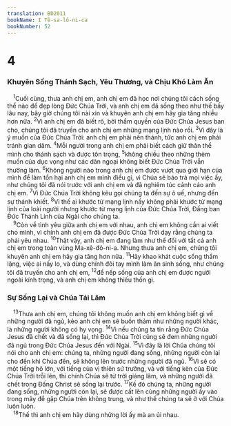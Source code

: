 ```yaml
---
translation: BD2011
bookName: I Tê-sa-lô-ni-ca 
bookNumber: 52
---
```


<div class="title"><h1>4</h1><h3>Khuyên Sống Thánh Sạch, Yêu Thương, và Chịu Khó Làm Ăn</h3></div>
<span class="verse 1te_4_1"> <sup>1</sup>Cuối cùng, thưa anh chị em, anh chị em đã học nơi chúng tôi cách sống thể nào để đẹp lòng Ðức Chúa Trời, và anh chị em đã sống theo như thế bấy lâu nay, bây giờ chúng tôi nài xin và khuyên anh chị em hãy gia tăng nhiều hơn nữa. </span>
<span class="verse 1te_4_2"><sup>2</sup>Vì anh chị em đã biết rõ, bởi thẩm quyền của Ðức Chúa Jesus ban cho, chúng tôi đã truyền cho anh chị em những mạng lịnh nào rồi. </span>
<span class="verse 1te_4_3"><sup>3</sup>Vì đây là ý muốn của Ðức Chúa Trời: anh chị em phải nên thánh, tức anh chị em phải tránh gian dâm. </span>
<span class="verse 1te_4_4"><sup>4</sup>Mỗi người trong anh chị em phải biết cách giữ thân thể mình cho thánh sạch và được tôn trọng, </span>
<span class="verse 1te_4_5"><sup>5</sup>không chiều theo những thèm muốn của dục vọng như các dân ngoại không biết Ðức Chúa Trời vẫn thường làm. </span>
<span class="verse 1te_4_6"><sup>6</sup>Không người nào trong anh chị em được vượt qua giới hạn của mình để làm tổn hại anh chị em mình điều gì, vì Chúa sẽ báo trả mọi việc ấy, như chúng tôi đã nói trước với anh chị em và đã nghiêm túc cảnh cáo anh chị em. </span>
<span class="verse 1te_4_7"><sup>7</sup>Vì Ðức Chúa Trời không kêu gọi chúng ta đến sự ô uế, nhưng đến sự thánh khiết. </span>
<span class="verse 1te_4_8"><sup>8</sup>Vì thế ai khước từ mạng lịnh nầy không phải khước từ mạng lịnh của loài người nhưng khước từ mạng lịnh của Ðức Chúa Trời, Ðấng ban Ðức Thánh Linh của Ngài cho chúng ta.<br/></span>
<span class="verse 1te_4_9"> <sup>9</sup>Còn về tình yêu giữa anh chị em với nhau, anh chị em không cần ai viết cho mình, vì chính anh chị em đã được Ðức Chúa Trời dạy rằng chúng ta phải yêu nhau. </span>
<span class="verse 1te_4_10"><sup>10</sup>Thật vậy, anh chị em đang làm như thế đối với tất cả anh chị em trong toàn vùng Ma-xê-đô-ni-a. Nhưng thưa anh chị em, chúng tôi khuyên anh chị em hãy gia tăng hơn nữa. </span>
<span class="verse 1te_4_11"><sup>11</sup>Hãy khao khát cuộc sống thầm lặng, việc ai nấy lo, và dùng chính đôi tay mình làm ăn sinh sống, như chúng tôi đã truyền cho anh chị em, </span>
<span class="verse 1te_4_12"><sup>12</sup>để nếp sống của anh chị em được người ngoài kính trọng, và anh chị em không thiếu thốn gì.<br/></span>
<div class="title"><h3>Sự Sống Lại và Chúa Tái Lâm</h3></div>
<span class="verse 1te_4_13"> <sup>13</sup>Thưa anh chị em, chúng tôi không muốn anh chị em không biết gì về những người đã ngủ, kẻo anh chị em sẽ buồn thảm như những người khác, là những người không có hy vọng. </span>
<span class="verse 1te_4_14"><sup>14</sup>Vì nếu chúng ta tin rằng Ðức Chúa Jesus đã chết và đã sống lại, thì Ðức Chúa Trời cũng sẽ đem những người đã ngủ trong Ðức Chúa Jesus đến với Ngài. </span>
<span class="verse 1te_4_15"><sup>15</sup>Vì đây là lời Chúa chúng tôi nói cho anh chị em: chúng ta, những người đang sống, những người còn lại cho đến khi Chúa đến, sẽ không lên trước những người đã ngủ. </span>
<span class="verse 1te_4_16"><sup>16</sup>Vì sẽ có một tiếng hô lớn, với tiếng của vị thiên sứ trưởng, và với tiếng kèn của Ðức Chúa Trời trỗi lên, thì chính Chúa sẽ từ trời giáng lâm, và những người đã chết trong Ðấng Christ sẽ sống lại trước. </span>
<span class="verse 1te_4_17"><sup>17</sup>Kế đó chúng ta, những người đang sống, những người còn lại, sẽ được cất lên cùng những người ấy vào trong mây để gặp Chúa trên không trung, và như thế chúng ta sẽ ở với Chúa luôn luôn.<br/></span>
<span class="verse 1te_4_18"> <sup>18</sup>Thế thì anh chị em hãy dùng những lời ấy mà an ủi nhau.<br/></span>
